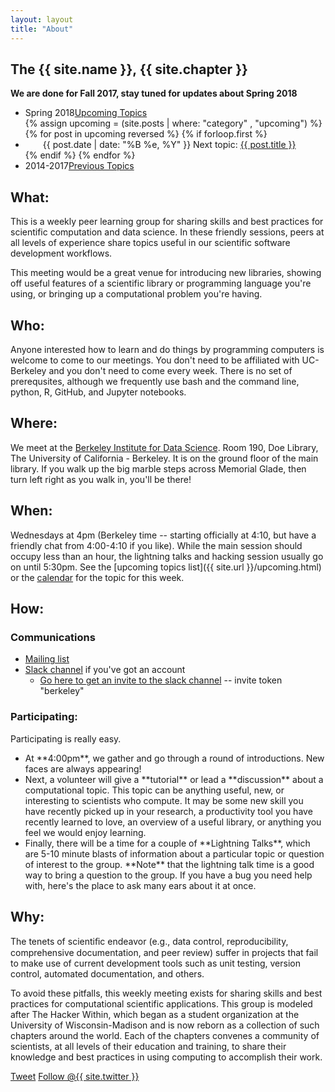 ```yaml
---
layout: layout
title: "About"
---
```


<!-- You can edit this whole page, remove it, or use it as basis for any non-post pages you have. -->
<section class="content">

# The {{ site.name }}, {{ site.chapter }}

<b>We are done for Fall 2017, stay tuned for updates about Spring 2018</b>

<ul class="listing">
<li>
<span>Spring 2018</span><a href="{{ site.url }}/upcoming.html">Upcoming Topics</a>
</li>
  {% assign upcoming = (site.posts | where: "category" , "upcoming") %}
  {% for post in upcoming reversed %}
    {% if forloop.first %}
	<li style="text-indent: 2em;">
		<span>{{ post.date | date: "%B %e, %Y" }}</span> Next topic: <a href="{{ site.url }}{{ post.url }}">{{ post.title }}</a>
	</li>
    {% endif %}
  {% endfor %}
<li>
<span>2014-2017</span><a href="{{ site.url }}/previous.html">Previous Topics</a>
</li>
</ul>

## What:

This is a weekly peer learning group for sharing skills and best practices for
scientific computation and data science. In these friendly sessions, peers at all levels
of experience share topics useful in our scientific software development
workflows.

This meeting would be a great venue for introducing new libraries,
showing off useful features of a scientific library or programming
language you're using, or bringing up a computational problem you're
having.

## Who:

Anyone interested how to learn and do things by programming computers is welcome to come to our meetings. You don't need to be affiliated with UC-Berkeley and you don't need to come every week. There is no set of prerequsites, although we frequently use bash and the command line, python, R, GitHub, and Jupyter notebooks.

## Where:

We meet at the [Berkeley Institute for Data Science](https://bids.berkeley.edu). Room 190, Doe Library, The University of California - Berkeley. It is on the ground floor of the main library. If you walk up the big marble steps across Memorial Glade, then turn left right as you walk in, you'll be there!

## When:

Wednesdays at 4pm (Berkeley time -- starting officially at 4:10, but have a friendly chat from 4:00-4:10 if you like). While the main session should occupy less than an hour, the
lightning talks and hacking session usually go on until 5:30pm. See the [upcoming topics list]({{ site.url }}/upcoming.html)
or the [calendar](http://bit.ly/1cqFKuh)
for the topic for this week.

## How:

### Communications
* [Mailing list](https://groups.google.com/a/lists.berkeley.edu/forum/#!forum/ucb-hacker-within)
* [Slack channel](http://thehackerwithin.slack.com) if you've got an account
  * [Go here to get an invite to the slack channel](http://theslackerwithin.herokuapp.com) -- invite token "berkeley"

### Participating:

Participating is really easy.
<ul>
<li>At **4:00pm**, we gather and go through a round of introductions.
New faces are always appearing!</li>
<li>Next, a volunteer will give a **tutorial** or lead a
**discussion** about a
computational topic. This topic can be anything useful, new, or
interesting to scientists who compute. It may be some new skill you have recently picked
up in your research, a productivity tool you have recently learned to love, an overview of a
useful library, or anything you feel we would enjoy learning.</li>
<li>Finally, there will be a time for a couple of **Lightning Talks**, which
are 5-10 minute blasts of information about a particular topic or
question of interest to the group.
**Note** that the lightning talk time is a good way to bring a
question to the group. If you have a bug you need help with, here's the
place to ask many ears about it at once.
</li>
</ul>

## Why:

The tenets of scientiﬁc endeavor (e.g., data control, reproducibility,
comprehensive documentation, and peer review) suffer in projects that fail
to make use of current development tools such as unit testing, version
control, automated documentation, and others.

To avoid these pitfalls, this weekly meeting exists for sharing skills and best practices for
computational scientific applications. This group is modeled after The
Hacker Within, which  began as a student organization at the University of Wisconsin-Madison and
is now reborn as a collection of such chapters around the world. Each of
the chapters convenes a community of scientists, at all levels of their
education and training, to share their knowledge and best practices in
using computing to accomplish their work.

<a href="http://twitter.com/share" class="twitter-share-button" data-count="none" data-via="{{ site.twitter }}">Tweet</a>
<a href="http://twitter.com/{{ site.twitter }}" class="twitter-follow-button" data-show-count="false">Follow @{{ site.twitter }}</a>
<script src="http://platform.twitter.com/widgets.js" type="text/javascript"></script>
</section>
